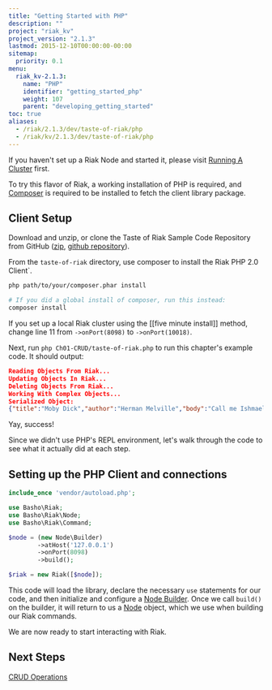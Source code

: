 ```yaml
---
title: "Getting Started with PHP"
description: ""
project: "riak_kv"
project_version: "2.1.3"
lastmod: 2015-12-10T00:00:00-00:00
sitemap:
  priority: 0.1
menu:
  riak_kv-2.1.3:
    name: "PHP"
    identifier: "getting_started_php"
    weight: 107
    parent: "developing_getting_started"
toc: true
aliases:
  - /riak/2.1.3/dev/taste-of-riak/php
  - /riak/kv/2.1.3/dev/taste-of-riak/php
---
```


If you haven't set up a Riak Node and started it, please visit [Running A Cluster]({{<baseurl>}}riak/kv/2.1.3/using/running-a-cluster) first.

To try this flavor of Riak, a working installation of PHP is required, and [Composer](https://getcomposer.org/) is required to be installed to fetch the client library package.

## Client Setup

Download and unzip, or clone the Taste of Riak Sample Code Repository from GitHub ([zip](https://github.com/basho/taste-of-riak/archive/master.zip), [github repository](https://github.com/basho/taste-of-riak)).

From the `taste-of-riak` directory, use composer to install the Riak PHP 2.0 Client`.

```bash
php path/to/your/composer.phar install

# If you did a global install of composer, run this instead:
composer install
```

If you set up a local Riak cluster using the [[five minute install]] method, change line 11 from `->onPort(8098)` to `->onPort(10018)`.

Next, run `php Ch01-CRUD/taste-of-riak.php` to run this chapter's example code. It should output:

```json
Reading Objects From Riak...
Updating Objects In Riak...
Deleting Objects From Riak...
Working With Complex Objects...
Serialized Object:
{"title":"Moby Dick","author":"Herman Melville","body":"Call me Ishmael. Some years ago...","isbn":"1111979723","copiesOwned":3}
```

Yay, success!

Since we didn't use PHP's REPL environment, let's walk through the code
to see what it actually did at each step.

## Setting up the PHP Client and connections

```php
include_once 'vendor/autoload.php';

use Basho\Riak;
use Basho\Riak\Node;
use Basho\Riak\Command;

$node = (new Node\Builder)
        ->atHost('127.0.0.1')
        ->onPort(8098)
        ->build();

$riak = new Riak([$node]);
```

This code will load the library, declare the necessary `use` statements for our code, and then initialize and configure a [Node Builder](http://basho.github.io/riak-php-client/class-Basho.Riak.Node.Builder.html).
Once we call `build()` on the builder, it will return to us a [Node](http://basho.github.io/riak-php-client/class-Basho.Riak.Node.html) object, which we use when building our Riak commands.

We are now ready to start interacting with Riak.

## Next Steps

[CRUD Operations]({{<baseurl>}}riak/kv/2.1.3/developing/getting-started/php/crud-operations)

